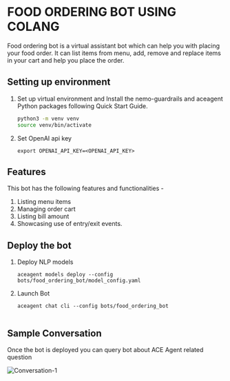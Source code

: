 # FOOD ORDERING BOT USING COLANG
Food ordering bot is a virtual assistant bot which can help you with placing your food order. It can list items from menu,
add, remove and replace items in your cart and help you place the order.

## Setting up environment
1. Set up virtual environment and Install the nemo-guardrails and aceagent Python packages following Quick Start Guide.
    ```bash
    python3 -m venv venv
    source venv/bin/activate
    ```
2. Set OpenAI api key
    ```
    export OPENAI_API_KEY=<OPENAI_API_KEY>
    ```

## Features
This bot has the following features and functionalities -
1. Listing menu items
2. Managing order cart
3. Listing bill amount
4. Showcasing use of entry/exit events.


## Deploy the bot

1. Deploy NLP models
    ```
    aceagent models deploy --config bots/food_ordering_bot/model_config.yaml
    ```
2. Launch Bot
    ```
    aceagent chat cli --config bots/food_ordering_bot
    ```
    ```

## Sample Conversation
Once the bot is deployed you can query bot about ACE Agent related question

![Conversation-1](../img/food_ordering_conversation.png)
